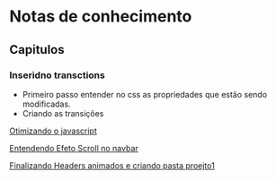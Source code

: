 # Notas de conhecimento

## Capitulos

### Inseridno transctions

* Primeiro passo entender no css as propriedades que estão sendo modificadas. 
* Criando as transições

[Otimizando o javascript](../../tree/1b9a10c6aca0d848be7ed8a0f78bbf825dfb1aaa) 

[Entendendo Efeto Scroll no navbar](../../tree/1b9a10c6aca0d848be7ed8a0f78bbf825dfb1aaa) 

[Finalizando Headers animados e criando pasta proejto1](../../tree/8aa9136405f7f3733aee6b8a7c99ea68d084b002) 

